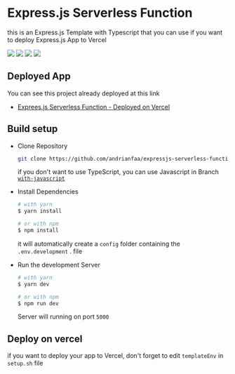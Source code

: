 # Express.js Serverless Function

this is an Express.js Template with Typescript that you can use if you want to deploy Express.js App to Vercel

<div align="left">
  <a href="#"><img src="https://img.shields.io/badge/vercel-success-success?labelColor=black&logo=vercel&style=flat" /></a>
  <a href="#"><img src="https://img.shields.io/badge/typescript-%5E4.8.2-informational?labelColor=black&logo=typescript&style=flat" /></a>
  <a href="#"><img src="https://img.shields.io/badge/node-%5E16.15.1-green?labelColor=black&logo=node.js&style=flat" /></a>
  <a href="#"><img src="https://img.shields.io/badge/npm-%5E8.11.0-red?labelColor=black&logo=npm&style=flat" /></a>
</div>

## Deployed App

You can see this project already deployed at this link

- [Exprees.js Serverless Function - Deployed on Vercel](https://expressjs-serverless-function.api.andrianfa.my.id)

## Build setup

- Clone Repository

  ```bash
  git clone https://github.com/andrianfaa/expressjs-serverless-function
  ```

  if you don't want to use TypeScript, you can use Javascript in Branch [`with-javascript`](https://github.com/andrianfaa/expresjs-serverless-function/tree/with-javascript)

- Install Dependencies

  ```bash
  # with yarn
  $ yarn install

  # or with npm
  $ npm install
  ```

  it will automatically create a `config` folder containing the `.env.development` . file

- Run the development Server

  ```bash
  # with yarn
  $ yarn dev

  # or with npm
  $ npm run dev
  ```

  Server will running on port `5000`

## Deploy on vercel

if you want to deploy your app to Vercel, don't forget to edit `templateEnv` in `setup.sh` file

